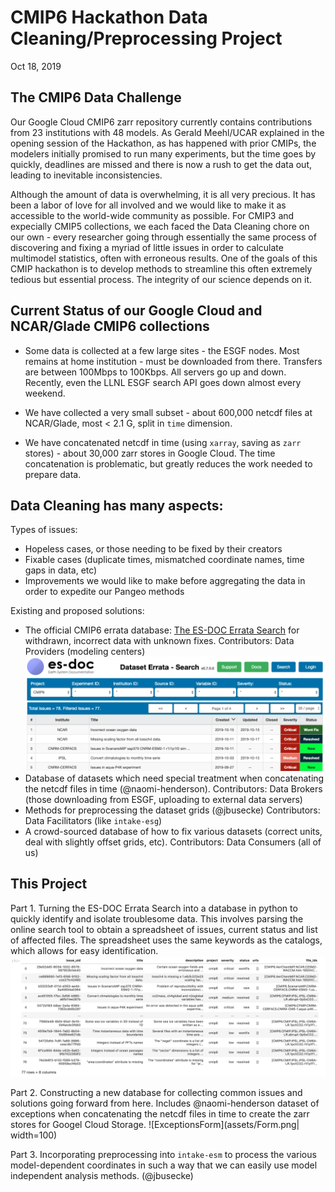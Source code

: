 # CMIP6 Hackathon Data Cleaning/Preprocessing Project  
Oct 18, 2019

## The CMIP6 Data Challenge
Our Google Cloud CMIP6 zarr repository currently contains contributions from 23 institutions with 48 models. As Gerald Meehl/UCAR explained in the opening session of the Hackathon, as has happened with prior CMIPs, the modelers initially promised to run many experiments, but the time goes by quickly, deadlines are missed and there is now a rush to get the data out, leading to inevitable inconsistencies.

Although the amount of data is overwhelming, it is all very precious.  It has been a labor of love for all involved and we would like to make it as accessible to the world-wide community as possible. For CMIP3 and expecially CMIP5 collections, we each faced the Data Cleaning chore on our own - every researcher going through essentially the same process of discovering and fixing a myriad of little issues in order to calculate multimodel statistics, often with erroneous results. One of the goals of this CMIP hackathon is to develop methods to streamline this often extremely tedious but essential process. The integrity of our science depends on it.

## Current Status of our Google Cloud and NCAR/Glade CMIP6 collections
- Some data is collected at a few large sites - the ESGF nodes.  Most remains at home institution - must be downloaded from there. Transfers are between 100Mbps to 100Kbps. All servers go up and down. Recently, even the LLNL ESGF search API goes down almost every weekend.

- We have collected a very small subset - about 600,000 netcdf files at NCAR/Glade, most < 2.1 G, split in `time` dimension.

- We have concatenated netcdf in time (using `xarray`, saving as `zarr` stores) - about 30,000 zarr stores in Google Cloud. The time concatenation is problematic, but greatly reduces the work needed to prepare data.


## Data Cleaning has many aspects:

Types of issues:
- Hopeless cases, or those needing to be fixed by their creators
- Fixable cases (duplicate times, mismatched coordinate names, time gaps in data, etc)
- Improvements we would like to make before aggregating the data in order to expedite our Pangeo methods

Existing and proposed solutions:
- The official CMIP6 errata database: [The ES-DOC Errata Search](https://errata.es-doc.org/static/index.html) for withdrawn, incorrect data with unknown fixes. Contributors: Data Providers (modeling centers)
![es-doc](assets/es-doc.png)
- Database of datasets which need special treatment when concatenating the netcdf files in time (@naomi-henderson). Contributors: Data Brokers (those downloading from ESGF, uploading to external data servers)
- Methods for preprocessing the dataset grids (@jbusecke) Contributors: Data Facilitators (like `intake-esg`)
- A crowd-sourced database of how to fix various datasets (correct units, deal with slightly offset grids, etc). Contributors: Data Consumers (all of us)

## This Project

Part 1. 
Turning the ES-DOC Errata Search into a database in python to quickly identify and isolate troublesome data.  This involves parsing the online search tool to obtain a spreadsheet of issues, current status and list of affected files. The spreadsheet uses the same keywords as the catalogs, which allows for easy identification.
![es-doc 2 pandas](assets/esdoc-pandas.png)

Part 2.
Constructing a new database for collecting common issues and solutions going forward from here. Includes @naomi-henderson
dataset of exceptions when concatenating the netcdf files in time to create the zarr stores for Googel Cloud Storage.
![ExceptionsForm](assets/Form.png| width=100)

Part 3.
Incorporating preprocessing into `intake-esm` to process the various model-dependent coordinates in such a way that we can easily use model independent analysis methods. (@jbusecke)


